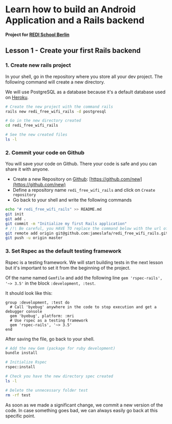 # Learn how to build an Android Application and a Rails backend

**Project for [REDI School Berlin](http://redi-school.org)**

## Lesson 1 - Create your first Rails backend

### 1. Create new rails project

In your shell, go in the repository where you store all your dev project. The following command will create a new directory.

We will use PostgreSQL as a database because it's a default database used on [Heroku](https://www.heroku.com/).

````bash
# Create the new project with the command rails
rails new redi_free_wifi_rails -d postgresql

# Go in the new directory created
cd redi_free_wifi_rails

# See the new created files
ls -l
````

### 2. Commit your code on Github

You will save your code on Github. There your code is safe and you can share it with anyone.

 - Create a new Repository on [Github](https://github.com): [https://github.com/new](https://github.com/new)
 - Define a repository name `redi_free_wifi_rails` and click on `Create repository`
 - Go back to your shell and write the following commands

 ````bash
 echo "# redi_free_wifi_rails" >> README.md
 git init
 git add .
 git commit -m "Initialize my first Rails application"
 # /!\ Be careful, you HAVE TO replace the command below with the url of you own repository /!\
 git remote add origin git@github.com:jameslafa/redi_free_wifi_rails.git
 git push -u origin master
 ````

### 3. Set Rspec as the default testing framework

Rspec is a testing framework. We will start building tests in the next lesson but it's important to set it from the beginning of the project.

Of the name named `Gemfile` and add the following line `gem 'rspec-rails', '~> 3.5'` in the block `:development, :test`.

It should look like this:

````
group :development, :test do
  # Call 'byebug' anywhere in the code to stop execution and get a debugger console
  gem 'byebug', platform: :mri
  # Use rspec as a testing framework
  gem 'rspec-rails', '~> 3.5'
end
````

After saving the file, go back to your shell.

````bash
# Add the new Gem (package for ruby development)
bundle install

# Initialize Rspec
rspec:install

# Check you have the new directory spec created
ls -l

# Delete the unnecessary folder test
rm -rf test
````

As soon as we made a significant change, we commit a new version of the code. In case something goes bad, we can always easily go back at this specific point.
